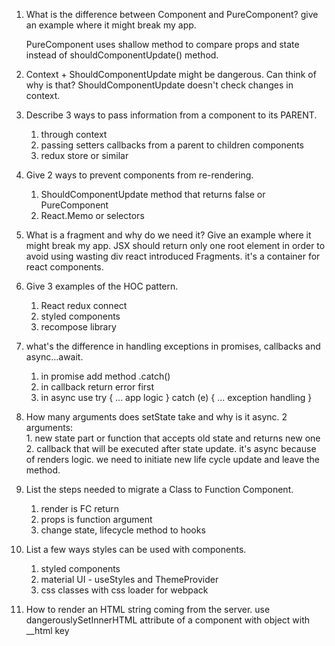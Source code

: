 1. What is the difference between Component and PureComponent? give an
example where it might break my app.

    PureComponent uses shallow method to compare props and state instead of shouldComponentUpdate() method. 

2. Context + ShouldComponentUpdate might be dangerous. Can think of
why is that?
    ShouldComponentUpdate doesn't check changes in context.
     
3. Describe 3 ways to pass information from a component to its PARENT.
    1. through context
    2. passing setters callbacks from a parent to children components 
    3. redux store or similar 
    
4. Give 2 ways to prevent components from re-rendering.
    1. ShouldComponentUpdate method that returns false or PureComponent 
    2. React.Memo or selectors
    
5. What is a fragment and why do we need it? Give an example where it
might break my app.
    JSX should return only one root element in order to avoid using wasting div react introduced Fragments. it's a container for react components.
     
     
6. Give 3 examples of the HOC pattern.
    1. React redux connect
    2. styled components 
    3. recompose library 
    
7. what's the difference in handling exceptions in promises, callbacks and
async...await.
    1. in promise add method .catch()
    2. in callback return error first
    3. in async use try { ... app logic } catch (e) { ... exception handling } 

8. How many arguments does setState take and why is it async.
    2 arguments:  
        1. new state part or function that accepts old state and returns new one 
        2. callback that will be executed after state update.
    it's async because of renders logic. we need to initiate new life cycle update and leave the method. 
       
9. List the steps needed to migrate a Class to Function Component.
    1. render is FC return
    2. props is function argument 
    3. change state, lifecycle method to hooks  

10. List a few ways styles can be used with components.
    1. styled components 
    2. material UI - useStyles and ThemeProvider
    3. css classes with css loader for webpack 
    
11. How to render an HTML string coming from the server.
    use  dangerouslySetInnerHTML attribute of a component with object with __html key  
